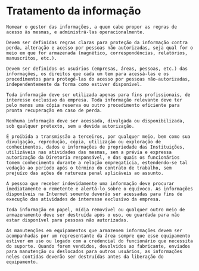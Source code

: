 # Tratamento da informação

    Nomear o gestor das informações, a quem cabe propor as regras de acesso às mesmas, e administrá-las operacionalmente.

    Devem ser definidas regras claras para proteção da informação contra perda, alteração e acesso por pessoas não autorizadas, seja qual for o meio em que for armazenada (magnético, correspondências, relatórios, manuscritos, etc.).

    Devem ser definidos os usuários (empresas, áreas, pessoas, etc.) das informações, os direitos que cada um tem para acessá-las e os procedimentos para protegê-las do acesso por pessoas não-autorizadas, independentemente da forma como estiver disponível.

    Toda informação deve ser utilizada apenas para fins profissionais, de interesse exclusivo da empresa. Toda informação relevante deve ter pelo menos uma cópia reserva ou outro procedimento eficiente para pronta recuperação em caso de perda.

    Nenhuma informação deve ser acessada, divulgada ou disponibilizada, sob qualquer pretexto, sem a devida autorização.

    É proibida a transmissão a terceiros, por qualquer meio, bem como sua divulgação, reprodução, cópia, utilização ou exploração de conhecimentos, dados e informações de propriedade das Instituições, utilizáveis nas atividades das mesmas, sem a prévia e expressa autorização da Diretoria responsável, e das quais os funcionários tomem conhecimento durante a relação empregatícia, estendendo-se tal vedação ao período após o término do contrato de trabalho, sem prejuízo das ações de natureza penal aplicáveis ao assunto.

    A pessoa que receber indevidamente uma informação deve procurar imediatamente o remetente e alertá-lo sobre o equívoco. As informações disponíveis na Internet somente deverão ser acessadas para fins de execução das atividades de interesse exclusivo da empresa.

    Toda informação em papel, mídia removível ou qualquer outro meio de armazenamento deve ser destruída após o uso, ou guardada para não estar disponível para pessoas não autorizadas.

    As manutenções em equipamentos que armazenem informações devem ser acompanhadas por um representante da área sempre que esse equipamento estiver em uso ou logado com a credencial do funcionário que necessita do suporte. Quando forem vendidos, devolvidos ao fabricante, enviados para manutenção ou deslocados para outros usuários, as informações neles contidas deverão ser destruídas antes da liberação do equipamento.
